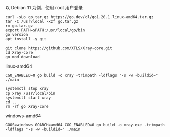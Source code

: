 以 Debian 11 为例，使用 root 用户登录

```
curl -sLo go.tar.gz https://go.dev/dl/go1.20.1.linux-amd64.tar.gz
tar -C /usr/local -xzf go.tar.gz
rm go.tar.gz
export PATH=$PATH:/usr/local/go/bin
go version
apt install -y git
```

```
git clone https://github.com/XTLS/Xray-core.git
cd Xray-core
go mod download
```

linux-amd64
```
CGO_ENABLED=0 go build -o xray -trimpath -ldflags "-s -w -buildid=" ./main
```

```
systemctl stop xray
cp xray /usr/local/bin
systemctl start xray
cd ..
rm -rf go Xray-core
```

windows-amd64
```
GOOS=windows GOARCH=amd64 CGO_ENABLED=0 go build -o xray.exe -trimpath -ldflags "-s -w -buildid=" ./main
```
